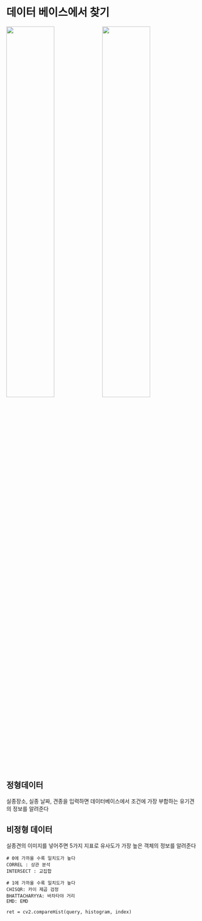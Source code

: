 # 데이터 베이스에서 찾기
  <img width="50%" src="https://user-images.githubusercontent.com/81895293/194905933-918820d5-88dc-4f48-a43d-0d5533e87bc9.png"><img width="50%" src="https://user-images.githubusercontent.com/81895293/194905947-12c9736a-fa21-497d-bea2-ff1f37263cbe.png"/>


  ## 정형데이터
  실종장소, 실종 날짜, 견종을 입력하면 데이터베이스에서 조건에 가장 부합하는 유기견의 정보를 알려준다
  
  ## 비정형 데이터
  실종견의 이미지를 넣어주면 5가지 지표로 유사도가 가장 높은 객체의 정보를 알려준다
  ~~~
  # 0에 가까울 수록 일치도가 높다
  CORREL : 상관 분석
  INTERSECT : 교집합
  
  # 1에 가까울 수록 일치도가 높다
  CHISQR: 카이 제곱 검정
  BHATTACHARYYA: 바차타야 거리
  EMD: EMD
  
  ret = cv2.compareHist(query, histogram, index) 
  ~~~

